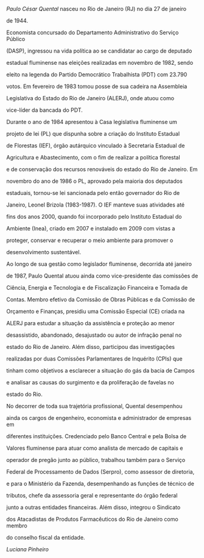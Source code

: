 

*Paulo César Quental* nasceu no Rio de Janeiro (RJ) no dia 27 de janeiro

de 1944.



Economista concursado do Departamento Administrativo do Serviço Público

(DASP), ingressou na vida política ao se candidatar ao cargo de deputado

estadual fluminense nas eleições realizadas em novembro de 1982, sendo

eleito na legenda do Partido Democrático Trabalhista (PDT) com 23.790

votos. Em fevereiro de 1983 tomou posse de sua cadeira na Assembleia

Legislativa do Estado do Rio de Janeiro (ALERJ), onde atuou como

vice-líder da bancada do PDT.



Durante o ano de 1984 apresentou à Casa legislativa fluminense um

projeto de lei (PL) que dispunha sobre a criação do Instituto Estadual

de Florestas (IEF), órgão autárquico vinculado à Secretaria Estadual de

Agricultura e Abastecimento, com o fim de realizar a política florestal

e de conservação dos recursos renováveis do estado do Rio de Janeiro. Em

novembro do ano de 1986 o PL, aprovado pela maioria dos deputados

estaduais, tornou-se lei sancionada pelo então governador do Rio de

Janeiro, Leonel Brizola (1983-1987). O IEF manteve suas atividades até

fins dos anos 2000, quando foi incorporado pelo Instituto Estadual do

Ambiente (Inea), criado em 2007 e instalado em 2009 com vistas a

proteger, conservar e recuperar o meio ambiente para promover o

desenvolvimento sustentável.



Ao longo de sua gestão como legislador fluminense, decorrida até janeiro

de 1987, Paulo Quental atuou ainda como vice-presidente das comissões de

Ciência, Energia e Tecnologia e de Fiscalização Financeira e Tomada de

Contas. Membro efetivo da Comissão de Obras Públicas e da Comissão de

Orçamento e Finanças, presidiu uma Comissão Especial (CE) criada na

ALERJ para estudar a situação da assistência e proteção ao menor

desassistido, abandonado, desajustado ou autor de infração penal no

estado do Rio de Janeiro. Além disso, participou das investigações

realizadas por duas Comissões Parlamentares de Inquérito (CPIs) que

tinham como objetivos a esclarecer a situação do gás da bacia de Campos

e analisar as causas do surgimento e da proliferação de favelas no

estado do Rio.



No decorrer de toda sua trajetória profissional, Quental desempenhou

ainda os cargos de engenheiro, economista e administrador de empresas em

diferentes instituições. Credenciado pelo Banco Central e pela Bolsa de

Valores fluminense para atuar como analista de mercado de capitais e

operador de pregão junto ao público, trabalhou também para o Serviço

Federal de Processamento de Dados (Serpro), como assessor de diretoria,

e para o Ministério da Fazenda, desempenhando as funções de técnico de

tributos, chefe da assessoria geral e representante do órgão federal

junto a outras entidades financeiras. Além disso, integrou o Sindicato

dos Atacadistas de Produtos Farmacêuticos do Rio de Janeiro como membro

do conselho fiscal da entidade.



*Luciana Pinheiro*



